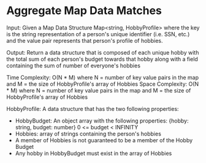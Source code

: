# Aggregate Map Data Matches
Input: Given a Map Data Structure Map<string, HobbyProfile> where the key is the string representation of a person's unique identifier (i.e. SSN, etc.) and the value pair represents that person's profile of hobbies.

Output: Return a data structure that is composed of each unique hobby with the total sum of each person's budget towards that hobby along with a field containing the sum of number of everyone's hobbies

Time Complexity: O(N * M) where N = number of key value pairs in the map and M = the size of HobbyProfile's array of Hobbies
Space Complexity: O(N * M) where N = number of key value pairs in the map and M = the size of HobbyProfile's array of Hobbies

HobbyProfile: A data structure that has the two following properties:
* HobbyBudget: An object array with the following properties: {hobby: string, budget: number} 0 <= budget < INFINITY
* Hobbies: array of strings containing the person's hobbies
* A member of Hobbies is not guaranteed to be a member of the Hobby Budget
* Any hobby in HobbyBudget must exist in the array of Hobbies